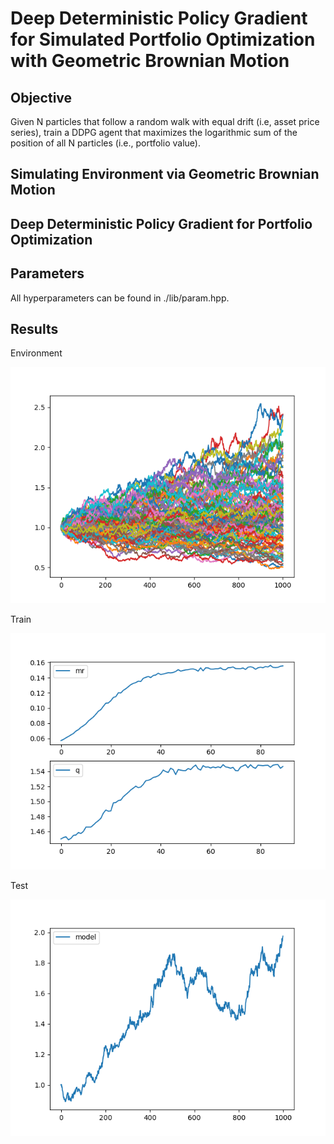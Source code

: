 # Deep Deterministic Policy Gradient for Simulated Portfolio Optimization with Geometric Brownian Motion

## Objective

Given N particles that follow a random walk with equal drift (i.e, asset price series), train a DDPG agent that maximizes the logarithmic sum of the position of all N particles (i.e., portfolio value).

## Simulating Environment via Geometric Brownian Motion



## Deep Deterministic Policy Gradient for Portfolio Optimization



## Parameters

All hyperparameters can be found in ./lib/param.hpp.

## Results

Environment

![alt text](https://github.com/junyoung-sim/portfolio/blob/main/res/path.png)

Train

![alt text](https://github.com/junyoung-sim/portfolio/blob/main/res/log.png)

Test

![alt text](https://github.com/junyoung-sim/portfolio/blob/main/res/test.png)